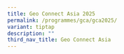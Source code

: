 ```yaml
---
title: Geo Connect Asia 2025
permalink: /programmes/gca/gca2025/
variant: tiptap
description: ""
third_nav_title: Geo Connect Asia
---
```

